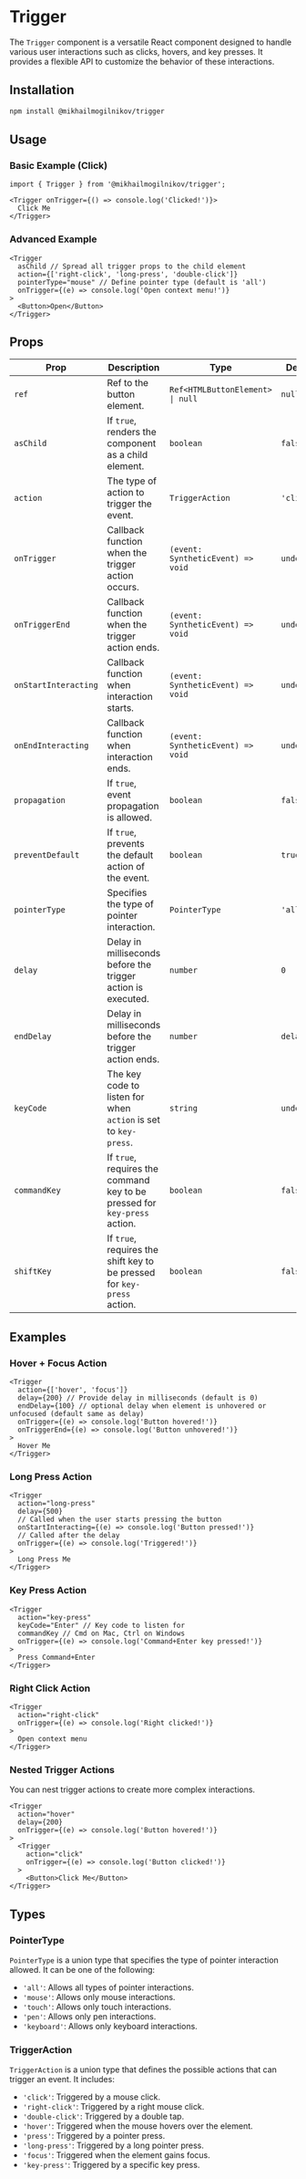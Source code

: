 # Trigger

The `Trigger` component is a versatile React component designed to handle various user interactions such as clicks, hovers, and key presses. It provides a flexible API to customize the behavior of these interactions.

## Installation

```bash
npm install @mikhailmogilnikov/trigger
```

## Usage

### Basic Example (Click)

```tsx
import { Trigger } from '@mikhailmogilnikov/trigger';

<Trigger onTrigger={() => console.log('Clicked!')}>
  Click Me
</Trigger>
```

### Advanced Example

```tsx
<Trigger
  asChild // Spread all trigger props to the child element
  action={['right-click', 'long-press', 'double-click']}
  pointerType="mouse" // Define pointer type (default is 'all')
  onTrigger={(e) => console.log('Open context menu!')}
>
  <Button>Open</Button>
</Trigger>
```

## Props

| Prop                 | Description                                                               | Type                              | Default     |
| -------------------- | ------------------------------------------------------------------------- | --------------------------------- | ----------- |
| `ref`                | Ref to the button element.                                                | `Ref<HTMLButtonElement> \| null`  | `null`      |
| `asChild`            | If `true`, renders the component as a child element.                      | `boolean`                         | `false`     |
| `action`             | The type of action to trigger the event.                                  | `TriggerAction`                   | `'click'`   |
| `onTrigger`          | Callback function when the trigger action occurs.                         | `(event: SyntheticEvent) => void` | `undefined` |
| `onTriggerEnd`       | Callback function when the trigger action ends.                           | `(event: SyntheticEvent) => void` | `undefined` |
| `onStartInteracting` | Callback function when interaction starts.                                | `(event: SyntheticEvent) => void` | `undefined` |
| `onEndInteracting`   | Callback function when interaction ends.                                  | `(event: SyntheticEvent) => void` | `undefined` |
| `propagation`        | If `true`, event propagation is allowed.                                  | `boolean`                         | `false`     |
| `preventDefault`     | If `true`, prevents the default action of the event.                      | `boolean`                         | `true`      |
| `pointerType`        | Specifies the type of pointer interaction.                                | `PointerType`                     | `'all'`     |
| `delay`              | Delay in milliseconds before the trigger action is executed.              | `number`                          | `0`         |
| `endDelay`           | Delay in milliseconds before the trigger action ends.                     | `number`                          | `delay`     |
| `keyCode`            | The key code to listen for when `action` is set to `key-press`.           | `string`                          | `undefined` |
| `commandKey`         | If `true`, requires the command key to be pressed for `key-press` action. | `boolean`                         | `false`     |
| `shiftKey`           | If `true`, requires the shift key to be pressed for `key-press` action.   | `boolean`                         | `false`     |

## Examples

### Hover + Focus Action

```tsx
<Trigger
  action={['hover', 'focus']}
  delay={200} // Provide delay in milliseconds (default is 0)
  endDelay={100} // optional delay when element is unhovered or unfocused (default same as delay)
  onTrigger={(e) => console.log('Button hovered!')}
  onTriggerEnd={(e) => console.log('Button unhovered!')}
>
  Hover Me
</Trigger>
```

### Long Press Action

```tsx
<Trigger
  action="long-press"
  delay={500}
  // Called when the user starts pressing the button
  onStartInteracting={(e) => console.log('Button pressed!')}
  // Called after the delay
  onTrigger={(e) => console.log('Triggered!')}
>
  Long Press Me
</Trigger>
```

### Key Press Action

```tsx
<Trigger
  action="key-press"
  keyCode="Enter" // Key code to listen for
  commandKey // Cmd on Mac, Ctrl on Windows
  onTrigger={(e) => console.log('Command+Enter key pressed!')}
>
  Press Command+Enter
</Trigger>
```

### Right Click Action

```tsx
<Trigger
  action="right-click"
  onTrigger={(e) => console.log('Right clicked!')}
>
  Open context menu
</Trigger>
```

### Nested Trigger Actions

You can nest trigger actions to create more complex interactions.

```tsx
<Trigger
  action="hover"
  delay={200}
  onTrigger={(e) => console.log('Button hovered!')}
>
  <Trigger
    action="click"
    onTrigger={(e) => console.log('Button clicked!')}
  >
    <Button>Click Me</Button>
</Trigger>
```

## Types

### PointerType

`PointerType` is a union type that specifies the type of pointer interaction allowed. It can be one of the following:

- `'all'`: Allows all types of pointer interactions.
- `'mouse'`: Allows only mouse interactions.
- `'touch'`: Allows only touch interactions.
- `'pen'`: Allows only pen interactions.
- `'keyboard'`: Allows only keyboard interactions.

### TriggerAction

`TriggerAction` is a union type that defines the possible actions that can trigger an event. It includes:

- `'click'`: Triggered by a mouse click.
- `'right-click'`: Triggered by a right mouse click.
- `'double-click'`: Triggered by a double tap.
- `'hover'`: Triggered when the mouse hovers over the element.
- `'press'`: Triggered by a pointer press.
- `'long-press'`: Triggered by a long pointer press.
- `'focus'`: Triggered when the element gains focus.
- `'key-press'`: Triggered by a specific key press.
